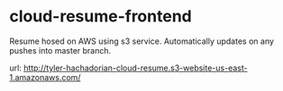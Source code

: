 # cloud-resume-frontend

Resume hosed on AWS using s3 service. Automatically updates on any pushes into master branch.

url: http://tyler-hachadorian-cloud-resume.s3-website-us-east-1.amazonaws.com/
